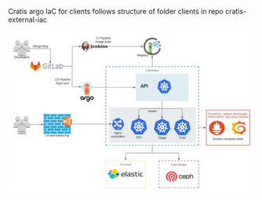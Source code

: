 Cratis argo IaC for clients follows structure of folder clients in repo cratis-external-iac

![alt text](./cratis-argo-iac.jpeg?raw=true "Cratis Kubernetes Enviroment")

